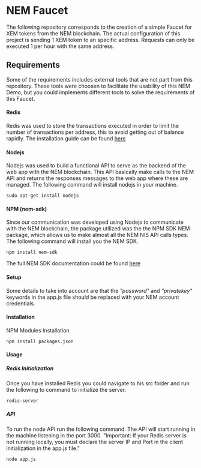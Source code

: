 # NEM Faucet

The following repository corresponds to the creation of a simple Faucet for XEM tokens from the NEM blockchain. The actual configuration of this project is sending 1 XEM token to an specific address. Requests can only be executed 1 per hour with the same address.

## Requirements

Some of the requirements includes external tools that are not part from this repository. These tools were choosen to facilitate the usability of this NEM Demo, but you could implements different tools to solve the requirements of this Faucet.

#### Redis
Redis was used to store the transactions executed in order to limit the number of transactions per address, this to avoid getting out of balance rapidly.
The installation guide can be found [here]([https://redis.io/topics/quickstart](https://redis.io/topics/quickstart))
#### Nodejs
Nodejs was used to build a functional API to serve as the backend of the web app with the NEM blockchain. This API basically make calls to the NEM API and returns the responses messages to the web app where these are managed. The following command will install nodejs in your machine.
```
sudo apt-get install nodejs
```
#### NPM (nem-sdk)
Since our communication was developed using Nodejs to communicate with the NEM blockchain, the package utilized was the the NPM SDK NEM package, which allows us to make almost all the NEM NIS API calls types.
The following command will install you the NEM SDK.
```
npm install nem-sdk
``` 
The full NEM SDK documentation could be found [here]([[https://www.npmjs.com/package/nem-sdk](https://www.npmjs.com/package/nem-sdk)])

#### Setup

Some details to take into account are that the *"password"* and *"privatekey"* keywords in the app.js file should be replaced with your NEM account credentials.

#### Installation

NPM Modules Installation.
```
npm install packages.json
```
#### Usage
##### Redis Initialization
Once you have installed Redis you could navigate to his src folder and run the following to command to initialize the server.
```
redis-server
```
##### API
To run the node API run the following command. The API will start running in the machine listening in the port 3000.
"Important: If your Redis server is not running locally, you must declare the server IP and Port in the client initialization in the app.js file."
```
node app.js
```
